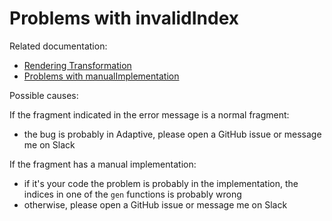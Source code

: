 # Problems with invalidIndex

Related documentation:

* [Rendering Transformation](../internals/rendering-transformation.md)
* [Problems with manualImplementation](./manualImplementation.md)

Possible causes:

If the fragment indicated in the error message is a normal fragment:

* the bug is probably in Adaptive, please open a GitHub issue or message me on Slack

If the fragment has a manual implementation:

* if it's your code the problem is probably in the implementation, the indices in one of the `gen` functions is probably wrong
* otherwise, please open a GitHub issue or message me on Slack
